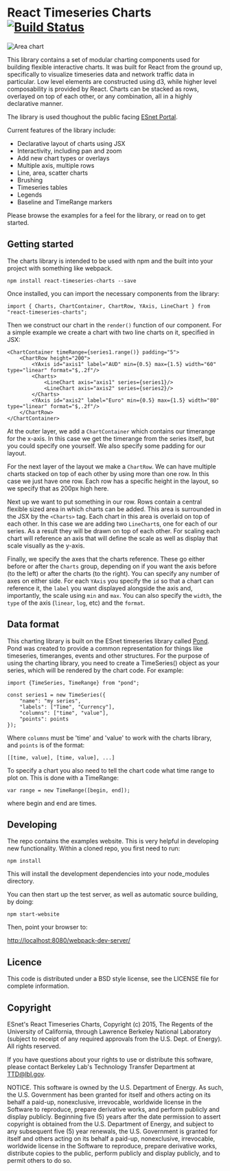 # React Timeseries Charts [![Build Status](https://travis-ci.org/esnet/react-timeseries-charts.svg)](https://travis-ci.org/esnet/react-timeseries-charts)

![Area chart](https://raw.githubusercontent.com/esnet/react-timeseries-charts/master/screenshots/areachart.png)

This library contains a set of modular charting components used for building flexible interactive charts. It was built for React from the ground up, specifically to visualize timeseries data and network traffic data in particular. Low level elements are constructed using d3, while higher level composability is provided by React. Charts can be stacked as rows, overlayed on top of each other, or any combination, all in a highly declarative manner.

The library is used thoughout the public facing [ESnet Portal](http://my.es.net).

Current features of the library include:

 * Declarative layout of charts using JSX
 * Interactivity, including pan and zoom
 * Add new chart types or overlays
 * Multiple axis, multiple rows
 * Line, area, scatter charts
 * Brushing
 * Timeseries tables
 * Legends
 * Baseline and TimeRange markers

Please browse the examples for a feel for the library, or read on to get started.

Getting started
---------------

The charts library is intended to be used with npm and the built into your project with something like webpack.

    npm install react-timeseries-charts --save

Once installed, you can import the necessary components from the library:

    import { Charts, ChartContainer, ChartRow, YAxis, LineChart } from "react-timeseries-charts";

Then we construct our chart in the `render()` function of our component. For a simple example we create a chart with two line charts on it, specified in JSX:

    <ChartContainer timeRange={series1.range()} padding="5">
        <ChartRow height="200">
            <YAxis id="axis1" label="AUD" min={0.5} max={1.5} width="60" type="linear" format="$,.2f"/>
            <Charts>
                <LineChart axis="axis1" series={series1}/>
                <LineChart axis="axis2" series={series2}/>
            </Charts>
            <YAxis id="axis2" label="Euro" min={0.5} max={1.5} width="80" type="linear" format="$,.2f"/>
        </ChartRow>
    </ChartContainer>

At the outer layer, we add a `ChartContainer` which contains our timerange for the x-axis. In this case we get the timerange from the series itself, but you could specify one yourself. We also specify some padding for our layout.

For the next layer of the layout we make a `ChartRow`. We can have multiple charts stacked on top of each other by using more than one row. In this case we just have one row. Each row has a specific height in the layout, so we specify that as 200px high here.

Next up we want to put something in our row. Rows contain a central flexible sized area in which charts can be added. This area is surrounded in the JSX by the `<Charts>` tag. Each chart in this area is overlaid on top of each other. In this case we are adding two `LineChart`s, one for each of our series. As a result they will be drawn on top of each other. For scaling each chart will reference an axis that will define the scale as well as display that scale visually as the y-axis.

Finally, we specify the axes that the charts reference. These go either before or after the `Charts` group, depending on if you want the axis before (to the left) or after the charts (to the right). You can specify any number of axes on either side. For each `YAxis` you specify the `id` so that a chart can reference it, the `label` you want displayed alongside the axis and, importantly, the scale using `min` and `max`. You can also specify the `width`, the `type` of the axis (`linear`, `log`, etc) and the `format`.

Data format
-----------

This charting library is built on the ESnet timeseries library called [Pond](http://software.es.net/pond). Pond was created to provide a common representation for things like timeseries, timeranges, events and other structures. For the purpose of using the charting library, you need to create a TimeSeries() object as your series, which will be rendered by the chart code. For example:

    import {TimeSeries, TimeRange} from "pond";

    const series1 = new TimeSeries({
        "name": "my series",
        "labels": ["Time", "Currency"],
        "columns": ["time", "value"],
        "points": points
    });

Where `columns` must be 'time' and 'value' to work with the charts library, and `points` is of the format:

    [[time, value], [time, value], ...]

To specify a chart you also need to tell the chart code what time range to plot on. This is done with a TimeRange:

    var range = new TimeRange([begin, end]);

where begin and end are times.

Developing
----------

The repo contains the examples website. This is very helpful in developing new functionality. Within a cloned repo, you first need to run:

    npm install

This will install the development dependencies into your node_modules directory.

You can then start up the test server, as well as automatic source building, by doing:

    npm start-website

Then, point your browser to:

[http://localhost:8080/webpack-dev-server/](http://localhost:8080/webpack-dev-server/)

Licence
-------

This code is distributed under a BSD style license, see the LICENSE file for complete information.

Copyright
---------

ESnet's React Timeseries Charts, Copyright (c) 2015, The Regents of the University of California, through Lawrence Berkeley National Laboratory (subject to receipt of any required approvals from the U.S. Dept. of Energy). All rights reserved.

If you have questions about your rights to use or distribute this software, please contact Berkeley Lab's Technology Transfer Department at TTD@lbl.gov.

NOTICE. This software is owned by the U.S. Department of Energy. As such, the U.S. Government has been granted for itself and others acting on its behalf a paid-up, nonexclusive, irrevocable, worldwide license in the Software to reproduce, prepare derivative works, and perform publicly and display publicly. Beginning five (5) years after the date permission to assert copyright is obtained from the U.S. Department of Energy, and subject to any subsequent five (5) year renewals, the U.S. Government is granted for itself and others acting on its behalf a paid-up, nonexclusive, irrevocable, worldwide license in the Software to reproduce, prepare derivative works, distribute copies to the public, perform publicly and display publicly, and to permit others to do so.
